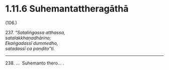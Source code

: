# 1.11.6 Suhemantattheragāthā

(106.)

237\. _“Sataliṅgassa atthassa,_  
_satalakkhaṇadhārino;_  
_Ekaṅgadassī dummedho,_  
_satadassī ca paṇḍito”ti._  

---

238\. …  Suhemanto thero… .
